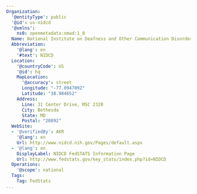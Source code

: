 ```yaml
---
Organization:
  '@entityType': public
  '@id': us-nidcd
  '@xmlns':
    ns0: openmetadata:omad:1_0
  Name: National Institute on Deafness and Other Communication Disorders
  Abbreviation:
    '@lang': en
    '#text': NIDCD
  Location:
    '@countryCode': US
    '@id': hq
    MapLocation:
      '@accuracy': street
      Longitude: "-77.0947092"
      Latitude: "38.984652"
    Address:
      Line: 31 Center Drive, MSC 2320
      City: Bethesda
      State: MD
      Postal: "20892"
  WebSite:
  - '@verifiedBy': AKR
    '@lang': en
    Url: http://www.nidcd.nih.gov/Pages/default.aspx
  - '@lang': en
    DisplayLabel: NIDCD FedSTATS Information Page
    Url: http://www.fedstats.gov/key_stats/index.php?id=NIDCD
  Operations:
    '@scope': national
  Tags:
    Tag: FedStats
...
```

